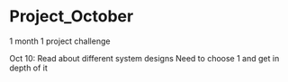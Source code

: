 # Project_October
1 month 1 project challenge

Oct 10: 
Read about different system designs
Need to choose 1 and get in depth of it
